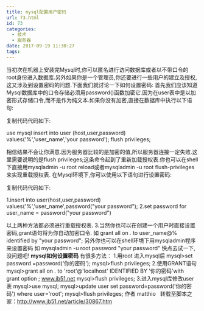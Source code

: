 ```yaml
---
title: mysql配置用户密码
url: 73.html
id: 73
categories:
  - 技术
  - 服务器
date: 2017-09-19 11:30:27
tags:
---
```


当初次在机器上安装完Mysql时,你可以匿名进行访问数据库或者以不带口令的root身份进入数据库.另外如果你是一个管理员,你还要进行一些用户的建立及授权,这又涉及到设置密码的问题.下面我们就讨论一下如何设置密码: 首先我们应该知道Mysql数据库中的口令存储必须用password()函数加密它.因为在user表中是以加密形式存储口令,而不是作为纯文本.如果你没有加密,直接在数据库中执行以下语句:

复制代码代码如下:

use mysql insert into user (host,user,password) values('%','user_name','your password'); flush privileges;

相信结果不会让你满意.因为服务器比较的是加密的值,所以服务器连接一定失败.这里需要说明的是flush privileges;这条命令起到了重新加载授权表.你也可以在shell下直接用mysqladmin -u root reload或者mysqladmin -u root flush-privileges来实现重载授权表. 在Mysql环境下,你可以使用以下语句进行设置密码:

复制代码代码如下:

1.insert into user(host,user,password) values('%','user\_name',password("your password"); 2.set password for user\_name = password("your password")

以上两种方法都必须进行重载授权表. 3.当然你也可以在创建一个用户时直接设置密码,grant语句将为你自动加密口令. 如 grant all on *.* to user_name@% identified by "your password"; 另外你也可以在shell环境下用mysqladmin程序来设置密码 如 mysqladmin -u root password "your password" 快点去试一下,没问题吧! **mysql如何设置密码** 有很多方法： 1.用root 进入mysql后 mysql>set password =password('你的密码'); mysql>flush privileges; 2.使用GRANT语句 mysql>grant all on *.* to 'root'@'localhost' IDENTIFIED BY '你的密码'with grant option ; www.jb51.net mysql>flush privileges; 3.进入mysql库修改user表 mysql>use mysql; mysql>update user set password=password('你的密码') where user='root'; mysql>flush privileges; 作者 matthio   转载至脚本之家：http://www.jb51.net/article/30867.htm